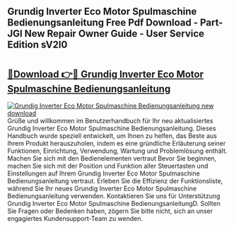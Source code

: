 ## Grundig Inverter Eco Motor Spulmaschine Bedienungsanleitung Free Pdf Download - Part-JGl New Repair Owner Guide - User Service Edition sV2l0

# <h2><a href="http://df0841l.blite.top/?on=Grundig+Inverter+Eco+Motor+Spulmaschine+Bedienungsanleitung">🔗Download 👉🔴 Grundig Inverter Eco Motor Spulmaschine Bedienungsanleitung</a></h2>

[![Grundig Inverter Eco Motor Spulmaschine Bedienungsanleitung new download](https://i.imgur.com/lujVjoI.png)](http://df0841l.blite.top/?on=Grundig+Inverter+Eco+Motor+Spulmaschine+Bedienungsanleitung)
Grüße und willkommen im Benutzerhandbuch für Ihr neu aktualisiertes Grundig Inverter Eco Motor Spulmaschine Bedienungsanleitung. Dieses Handbuch wurde speziell entwickelt, um Ihnen zu helfen, das Beste aus Ihrem Produkt herauszuholen, indem es eine gründliche Erläuterung seiner Funktionen, Einrichtung, Verwendung, Wartung und Problemlösung enthält. Machen Sie sich mit den Bedienelementen vertraut Bevor Sie beginnen, machen Sie sich mit der Position und Funktion aller Steuertasten und Einstellungen auf Ihrem Grundig Inverter Eco Motor Spulmaschine Bedienungsanleitung vertraut. Erleben Sie die Effizienz der Funktionsliste, während Sie Ihr neues Grundig Inverter Eco Motor Spulmaschine Bedienungsanleitung verwenden. Kontaktieren Sie uns für Unterstützung Grundig Inverter Eco Motor Spulmaschine BedienungsanleitungD. Sollten Sie Fragen oder Bedenken haben, zögern Sie bitte nicht, sich an unser engagiertes Kundensupport-Team zu wenden.
